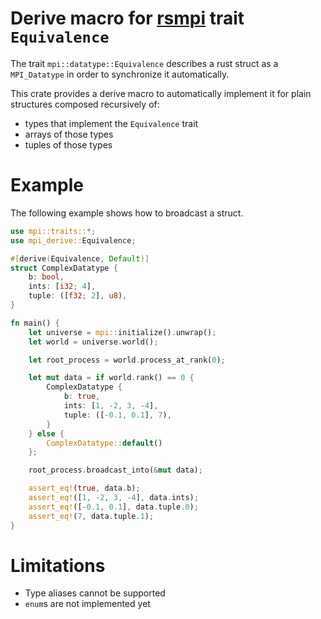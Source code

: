 # Derive macro for [rsmpi](https://github.com/bsteinb/rsmpi) trait `Equivalence`

The trait `mpi::datatype::Equivalence` describes a rust struct as a `MPI_Datatype` in order to synchronize it automatically.

This crate provides a derive macro to automatically implement it for plain structures composed recursively of:
- types that implement the `Equivalence` trait
- arrays of those types
- tuples of those types

# Example

The following example shows how to broadcast a struct.

```rust
use mpi::traits::*;
use mpi_derive::Equivalence;

#[derive(Equivalence, Default)]
struct ComplexDatatype {
    b: bool,
    ints: [i32; 4],
    tuple: ([f32; 2], u8),
}

fn main() {
    let universe = mpi::initialize().unwrap();
    let world = universe.world();

    let root_process = world.process_at_rank(0);

    let mut data = if world.rank() == 0 {
        ComplexDatatype {
            b: true,
            ints: [1, -2, 3, -4],
            tuple: ([-0.1, 0.1], 7),
        }
    } else {
        ComplexDatatype::default()
    };

    root_process.broadcast_into(&mut data);

    assert_eq!(true, data.b);
    assert_eq!([1, -2, 3, -4], data.ints);
    assert_eq!([-0.1, 0.1], data.tuple.0);
    assert_eq!(7, data.tuple.1);
}
```

# Limitations

- Type aliases cannot be supported
- `enum`s are not implemented yet

